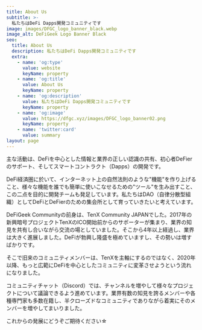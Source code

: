 ```yaml
---
title: About Us
subtitle: >-
  私たちはDeFi Dapps開発コミュニティです
image: images/DFGC_logo_banner_black.webp
image_alt: DeFiGeek Logo Banner Black
seo:
  title: About Us
  description: 私たちはDeFi Dapps開発コミュニティです
  extra:
    - name: 'og:type'
      value: website
      keyName: property
    - name: 'og:title'
      value: About Us
      keyName: property
    - name: 'og:description'
      value: 私たちはDeFi Dapps開発コミュニティです
      keyName: property
    - name: 'og:image'
      value: https://dfgc.xyz/images/DFGC_logo_banner02.png
      keyName: property
    - name: 'twitter:card'
      value: summary
layout: page
---
```


主な活動は、DeFiを中心とした情報と業界の正しい認識の共有、初心者DeFierのサポート、そしてスマートコントラクト（Dapps）の開発です。

DeFi経済圏に於いて、インターネット上の自然法則のような"機能"を作り上げること、様々な機能を誰でも簡単に使いこなせるための"ツール"を生み出すこと、この二点を目的に開発チームも発足しています。私たちはDAO（自律分散型組織）としてDeFiとDeFierのための集会所として育っていきたいと考えています。

DeFiGeek Communityの前身は、TenX Community JAPANでした。2017年の新興暗号プロジェクトTenXのICO開始前からのサポーターが集まり、業界の知見を共有し合いながら交流の場としていました。そこから4年以上経過し、業界は大きく進展しました。DeFiが勃興し隆盛を極めていますし、その勢いは増すばかりです。

そこで旧来のコミュニティメンバーは、TenXを主軸にするのではなく、2020年以降、もっと広範にDeFiを中心としたコミュニティに変革させようという流れになりました。

コミュニティチャット（Discord）では、チャンネルを増やして様々なプロジェクトについて議論できるよう進めています。業界有数の知見を誇るメンバーや各種専門家も多数在籍し、半クローズドなコミュニティでありながら着実にそのメンバーを増やしてまいりました。

これからの発展にどうぞご期待ください☆
